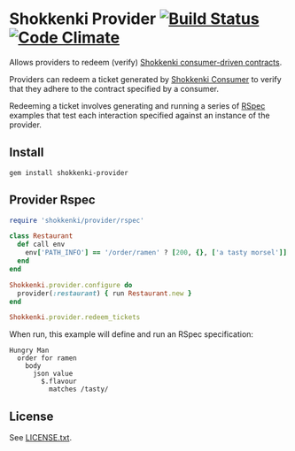 # Shokkenki Provider [![Build Status](https://secure.travis-ci.org/brentsnook/shokkenki-provider.png?branch=master)](http://travis-ci.org/brentsnook/shokkenki-provider) [![Code Climate](https://codeclimate.com/github/brentsnook/shokkenki-provider.png)](https://codeclimate.com/github/brentsnook/shokkenki-provider)

Allows providers to redeem (verify) [Shokkenki consumer-driven contracts](https://github.com/brentsnook/shokkenki).

Providers can redeem a ticket generated by [Shokkenki Consumer](https://github.com/brentsnook/shokkenki-consumer) to verify that they adhere to the contract specified by a consumer.

Redeeming a ticket involves generating and running a series of [RSpec](http://rspec.info) examples that test each interaction specified against an instance of the provider.

## Install

    gem install shokkenki-provider

## Provider Rspec

```ruby
require 'shokkenki/provider/rspec'

class Restaurant
  def call env
    env['PATH_INFO'] == '/order/ramen' ? [200, {}, ['a tasty morsel']] : raise('Unsupported path')
  end
end

Shokkenki.provider.configure do
  provider(:restaurant) { run Restaurant.new }
end

Shokkenki.provider.redeem_tickets
```

When run, this example will define and run an RSpec specification:

```
Hungry Man
  order for ramen
    body
      json value
        $.flavour
          matches /tasty/
```

## License

See [LICENSE.txt](LICENSE.txt).



